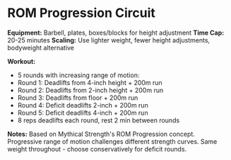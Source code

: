 # ROM Progression Circuit

**Equipment:** Barbell, plates, boxes/blocks for height adjustment
**Time Cap:** 20-25 minutes
**Scaling:** Use lighter weight, fewer height adjustments, bodyweight alternative

**Workout:**
- 5 rounds with increasing range of motion:
- Round 1: Deadlifts from 4-inch height + 200m run
- Round 2: Deadlifts from 2-inch height + 200m run  
- Round 3: Deadlifts from floor + 200m run
- Round 4: Deficit deadlifts 2-inch + 200m run
- Round 5: Deficit deadlifts 4-inch + 200m run
- 8 reps deadlifts each round, rest 2 min between rounds

**Notes:**
Based on Mythical Strength's ROM Progression concept. Progressive range of motion challenges different strength curves. Same weight throughout - choose conservatively for deficit rounds.